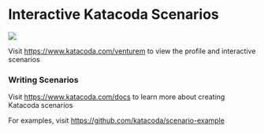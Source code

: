 # Interactive Katacoda Scenarios

[![](http://shields.katacoda.com/katacoda/venturem/count.svg)](https://www.katacoda.com/venturem "Get your profile on Katacoda.com")

Visit https://www.katacoda.com/venturem to view the profile and interactive scenarios

### Writing Scenarios
Visit https://www.katacoda.com/docs to learn more about creating Katacoda scenarios

For examples, visit https://github.com/katacoda/scenario-example
